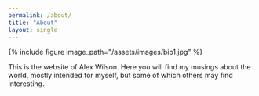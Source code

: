 ```yaml
---
permalink: /about/
title: "About"
layout: single
---
```


{% include figure image_path="/assets/images/bio1.jpg" %}

This is the website of Alex Wilson. Here you will find my musings about the world, mostly intended for myself, but some of which others may find interesting.
